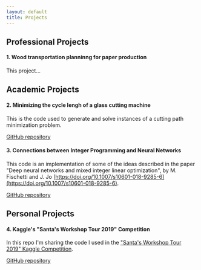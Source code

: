 ```yaml
---
layout: default
title: Projects
---
```


## Professional Projects

#### 1. Wood transportation planninng for paper production

This project...


## Academic Projects

#### 2. Minimizing the cycle lengh of a glass cutting machine

This is the code used to generate and solve instances of a cutting path minimization problem.

[GitHub repository](https://github.com/ekozyreff/tpo_glass_cutting)


#### 3. Connections between Integer Programming and Neural Networks

This code is an implementation of some of the ideas described in the paper "Deep neural networks and mixed integer linear optimization", by M. Fischetti and J. Jo [https://doi.org/10.1007/s10601-018-9285-6](https://doi.org/10.1007/s10601-018-9285-6).

[GitHub repository](https://github.com/ekozyreff/fischetti_jo_2018)


## Personal Projects

#### 4. Kaggle's "Santa's Workshop Tour 2019" Competition

In this repo I'm sharing the code I used in the ["Santa's Workshop Tour 2019" Kaggle Competition](https://www.kaggle.com/c/santa-workshop-tour-2019/).

[GitHub repository](https://github.com/ekozyreff/kaggle_santa_2019)

